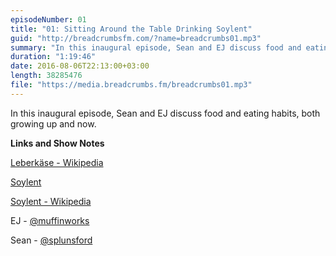 ```yaml
---
episodeNumber: 01
title: "01: Sitting Around the Table Drinking Soylent"
guid: "http://breadcrumbsfm.com/?name=breadcrumbs01.mp3"
summary: "In this inaugural episode, Sean and EJ discuss food and eating habits, both growing up and now."
duration: "1:19:46"
date: 2016-08-06T22:13:00+03:00
length: 38285476
file: "https://media.breadcrumbs.fm/breadcrumbs01.mp3"
---
```

In this inaugural episode, Sean and EJ discuss food and eating habits, both growing up and now.

**Links and Show Notes** 

[Leberkäse - Wikipedia](https://en.wikipedia.org/wiki/Leberk%C3%A4se?wprov=sfsi1)

[Soylent](https://www.soylent.com/)

[Soylent - Wikipedia](https://en.wikipedia.org/wiki/Soylent_\(drink\))

EJ - [@muffinworks](https://twitter.com/muffinworks)

Sean - [@splunsford](https://twitter.com/splunsford)